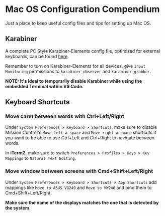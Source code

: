 # Mac OS Configuration Compendium

Just a place to keep useful config files and tips for setting up Mac OS.

## Karabiner

A complete PC Style Karabiner-Elements config file, optimized for external keyboards, can be found [here](.config/karabiner/karabiner.json).

Remember to turn on Karabiner-Elements for all devices, give `Input Monitoring` permissions to `karabiner_observer` and `karabiner_grabber`.

**NOTE: It's ideal to temporarily disable Karabiner while using the embedded Terminal within VS Code.**

## Keyboard Shortcuts

### Move caret between words with Ctrl+Left/Right

Under `System Preferences > Keyboard > Shortcuts`, make sure to disable Mission Control's `Move left a space` and  `Move right a space` shortcuts if you want to be able to use Ctrl+Left and Ctrl+Right to navigate between words.

In **iTerm2**, make sure to switch `Preferences > Profiles > Keys > Key Mappings` to `Natural Text Editing`.

### Move window between screens with Cmd+Shift+Left/Right

Under `System Preferences > Keyboard > Shortcuts > App Shortcuts` add mappings like `Move to ASUS VG249` and  `Move to VW246` and bind them to Cmd+Shift+Left/Right. 

**Make sure the name of the displays matches the one that is detected by the system.**